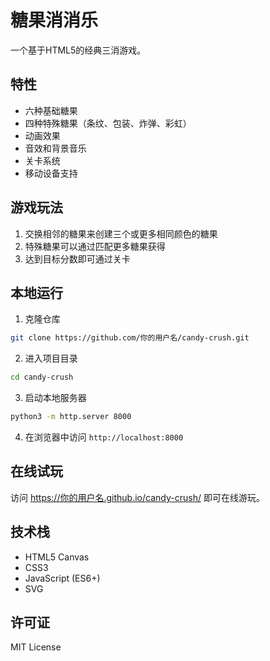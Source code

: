 # 糖果消消乐

一个基于HTML5的经典三消游戏。

## 特性

- 六种基础糖果
- 四种特殊糖果（条纹、包装、炸弹、彩虹）
- 动画效果
- 音效和背景音乐
- 关卡系统
- 移动设备支持

## 游戏玩法

1. 交换相邻的糖果来创建三个或更多相同颜色的糖果
2. 特殊糖果可以通过匹配更多糖果获得
3. 达到目标分数即可通过关卡

## 本地运行

1. 克隆仓库
```bash
git clone https://github.com/你的用户名/candy-crush.git
```

2. 进入项目目录
```bash
cd candy-crush
```

3. 启动本地服务器
```bash
python3 -m http.server 8000
```

4. 在浏览器中访问 `http://localhost:8000`

## 在线试玩

访问 https://你的用户名.github.io/candy-crush/ 即可在线游玩。

## 技术栈

- HTML5 Canvas
- CSS3
- JavaScript (ES6+)
- SVG

## 许可证

MIT License 